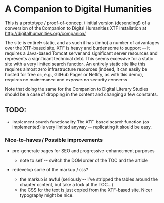 # A Companion to Digital Humanities

This is a prototype / proof-of-concept / initial version (depending!) of a conversion of the Companion to Digital Humanities XTF installation at http://digitalhumanities.org/companion/

The site is entirely static, and as such it has (imho) a number of advantages over the XTF-based site.  XTF is heavy and burdensome to support -- it requires a Java-based Tomcat server and significant server resources and represents a significant technical debt.  This seems excessive for a static site with a very limited search function.  An entirely static site like this requires almost zero infrastructure resources (indeed, it can easily be hosted for free on, e.g., GitHub Pages or Netlify, as with this demo), requires no maintenance and exposes no security concerns.

Note that doing the same for the Companion to Digital Literary Studies should be a case of dropping in the content and changing a few constants.


## TODO:
* Implement search functionality
  The XTF-based search function (as implemented) is very limited anyway -- replicating it should be easy.

### Nice-to-haves / Possible improvements
* pre-generate pages for SEO and progressive-enhancement purposes
  * note to self -- switch the DOM order of the TOC and the article

* redevelop some of the markup / css?
  * the markup is awful (seriously -- I've stripped the tables around the chapter content, but take a look at the TOC...)
  * the CSS for the text is just copied from the XTF-based site.  Nicer typography might be nice.
